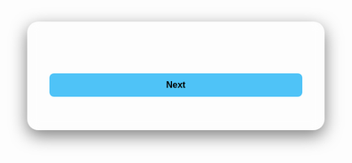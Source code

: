 <head>
  <meta charset="UTF-8" />
  <meta name="viewport" content="width=device-width, initial-scale=1" />
  <title>Quiz App</title>
  <script src="https://cdn.jsdelivr.net/npm/canvas-confetti@1.5.1/dist/confetti.browser.min.js"></script>
  <style>
    @import url('https://fonts.googleapis.com/css2?family=Poppins:wght@400;600;700&display=swap');

    body {
      margin: 0;
      padding: 0;
      font-family: 'Poppins', sans-serif;
      height: 100vh;
      background: #0f2027;
      color: #fff;
      overflow: hidden;
      display: flex;
      justify-content: center;
      align-items: center;
      position: relative;
    }

    /* Animated lines background */
    .lines-bg {
      position: absolute;
      width: 100%;
      height: 100%;
      overflow: hidden;
      z-index: 0;
    }

    .line {
      position: absolute;
      width: 2px;
      height: 100%;
      background: rgba(255, 255, 255, 0.05);
      animation: moveLines 10s linear infinite;
    }

    @keyframes moveLines {
      from {
        transform: translateY(0) rotate(45deg);
      }
      to {
        transform: translateY(-100%) rotate(45deg);
      }
    }

    .quiz-container {
      position: relative;
      background: rgba(255, 255, 255, 0.1);
      padding: 40px;
      border-radius: 20px;
      box-shadow: 0 10px 30px rgba(0, 0, 0, 0.5);
      max-width: 700px;
      width: 90%;
      z-index: 10;
      backdrop-filter: blur(10px);
    }

    .question {
      font-size: 28px;
      font-weight: bold;
      margin-bottom: 25px;
    }

    .options-grid {
      display: grid;
      grid-template-columns: 1fr 1fr;
      gap: 15px;
    }

    .option {
      background: rgba(255, 255, 255, 0.1);
      padding: 20px;
      border-radius: 14px;
      border: 1px solid transparent;
      cursor: pointer;
      transition: 0.3s;
      position: relative;
      color: #fff;
      font-size: 18px;
      text-align: center;
    }

    .option:hover {
      border-color: #4fc3f7;
      background: rgba(255, 255, 255, 0.2);
      box-shadow: 0 0 15px rgba(79, 195, 247, 0.7)
      transform: transformY(-2px);
    }

    .option input[type="radio"] {
      display: none;
    }

    .option input[type="radio"]:checked + span::after {
      content: "✔";
      position: absolute;
      top: 8px;
      right: 10px;
      color: #4fc3f7;
      font-size: 18px;
    }

    .option span {
      display: inline-block;
      width: 100%;
    }

    button {
      margin-top: 20px;
      padding: 12px;
      width: 100%;
      border: none;
      border-radius: 8px;
      background: #4fc3f7;
      color: #000;
      font-size: 16px;
      font-weight: bold;
      cursor: pointer;
      transition: background 0.3s ease;
    }

    button:hover {
      background: #81d4fa;
    }

    #result {
      margin-top: 20px;
      font-size: 20px;
      font-weight: bold;
      color: #00e676;
      text-align: center;
    }

    .progress-bar {
      background: rgba(255, 255, 255, 0.2);
      height: 8px;
      border-radius: 5px;
      overflow: hidden;
      margin-bottom: 15px;
    }

    .progress {
      height: 100%;
      width: 0%;
      background: #4fc3f7;
      transition: width 0.4s ease;
    }

    .timer {
      font-size: 14px;
      color: #b3e5fc;
      margin-bottom: 15px;
      text-align: right;
    }
  </style>
</head>
<body>

<div class="lines-bg">
  <!-- 20 lines at different positions -->
  <script>
    for (let i = 0; i < 20; i++) {
      const line = document.createElement('div');
      line.className = 'line';
      line.style.left = `${Math.random() * 100}%`;
      line.style.animationDuration = `${5 + Math.random() * 10}s`;
      document.body.querySelector('.lines-bg').appendChild(line);
    }
  </script>
</div>

<div class="quiz-container">
  <div class="progress-bar"><div class="progress" id="progress"></div></div>
  <div id="timer" class="timer"></div>
  <div id="question" class="question"></div>
  <div id="options" class="options-grid"></div>
  <button id="nextBtn" onclick="submitAnswer()">Next</button>
  <div id="result"></div>
</div>

<script>
const quizData = [
  { question: "Capital of France?", options: ["Paris", "Berlin", "Madrid", "Rome"], answer: "Paris" },
  { question: "Red Planet?", options: ["Earth", "Mars", "Venus", "Jupiter"], answer: "Mars" },
  { question: "Author of Hamlet?", options: ["Twain", "Shakespeare", "Dickens", "Austen"], answer: "Shakespeare" },
  { question: "Father of Ai?", options: ["Patanjali Baba", "John McCarthy", "Charles Babbage", "Albert Einstein"], answer: "John McCarthy" },
  { question: "Best computer teacher of CLEBS?", options: ["Pratham", "Shiva", "Bishnu", "Devi"], answer: "Pratham" },
  { question: "Capital of Belarus?", options: ["Minsk", "Vilnius", "Brasília", "Chisinau"], answer: "Minsk" },
  { question: "Largest Lake?", options: ["Caspian Sea", "Baikal", "Lake Superior", "Ontario"], answer: "Baikal" },
  { question: "Longest River?", options: ["Amazon", "Nile", "Kaligandaki", "Mississippi"], answer: "Nile" },
  { question: "Gas used to Extinguish Fire?", options: ["Nitrogen", "Oxygen", "Carbon Dioxide", "Hydrogen"], answer: "Carbon Dioxode" },
  { question: "National Animal of Australia?", options: ["Kangaroo", "Panda", "Zebra", "Giraffe"], answer: "Kangaroo" },
  { question: "What does Entomology deals with?", options: ["The study of Insects", "The study of Behaviour of Human Beings", "The study of rocks", "The study of Nature"], answer: "Mars" },
];

let current = 0, score = 0, timer, timeLeft = 20;

function loadQuestion() {
  clearInterval(timer);
  timeLeft = 20;
  document.getElementById("timer").innerText = `Time Left: ${timeLeft}s`;
  timer = setInterval(() => {
    timeLeft--;
    document.getElementById("timer").innerText = `Time Left: ${timeLeft}s`;
    if (timeLeft <= 0) {
      clearInterval(timer);
      submitAnswer(true);
    }
  }, 1000);

  const q = quizData[current];
  document.getElementById("question").innerText = q.question;
  const options = document.getElementById("options");
  options.innerHTML = "";
  q.options.forEach(opt => {
    const id = `opt-${opt}`;
    options.innerHTML += `
      <label class="option">
        <input type="radio" name="option" value="${opt}" id="${id}" />
        <span>${opt}</span>
      </label>
    `;
  });

  document.getElementById("progress").style.width = `${(current / quizData.length) * 100}%`;
}

function submitAnswer(timeout = false) {
  clearInterval(timer);
  const selected = document.querySelector("input[name='option']:checked");
  if (!selected && !timeout) return alert("Please select an option!");
  if (selected && selected.value === quizData[current].answer) score++;
  current++;
  current < quizData.length ? loadQuestion() : showResult();
}

function showResult() {
  document.querySelector(".quiz-container").innerHTML = `
    <h2>Your Score: ${score}/${quizData.length}</h2>
    <p style="margin-top: 10px;">Well done!</p>
  `;
  confetti({ particleCount: 200, spread: 60, origin: { y: 0.6 } });
}

loadQuestion();
</script>

</body>

